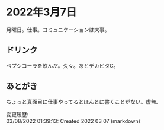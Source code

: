 # 2022年3月7日

月曜日。仕事。コミュニケーションは大事。

## ドリンク

ペプシコーラを飲んだ。久々。あとデカビタC。

## あとがき

ちょっと真面目に仕事やってるとほんとに書くことがない。虚無。

変更履歴:  
03/08/2022 01:39:13: Created 2022 03 07 (markdown)  
